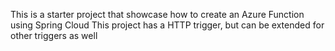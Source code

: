This is a starter project that showcase how to create an Azure Function using Spring Cloud
This project has a HTTP trigger, but can be extended for other triggers as well
